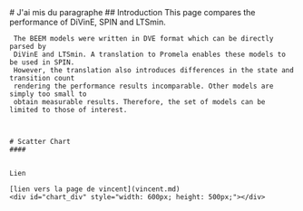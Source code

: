 
<html>
  <head>
    <script type="text/javascript" src="https://www.gstatic.com/charts/loader.js"></script>
    <script type="text/javascript" src="page_chart.js"> </script>
  </head>
  <body>
	# J'ai mis du paragraphe
	## Introduction
	 This page compares the performance of DiVinE, SPIN and LTSmin. 

	 The BEEM models were written in DVE format which can be directly parsed by
	 DiVinE and LTSmin. A translation to Promela enables these models to be used in SPIN. 
	 However, the translation also introduces differences in the state and transition count 
	 rendering the performance results incomparable. Other models are simply too small to 
	 obtain measurable results. Therefore, the set of models can be limited to those of interest.



	# Scatter Chart
	#### 


	Lien 

	[lien vers la page de vincent](vincent.md)
    <div id="chart_div" style="width: 600px; height: 500px;"></div>
  </body>
</html>
